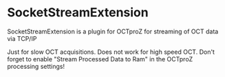 # SocketStreamExtension
SocketStreamExtension is a plugin for OCTproZ for streaming of OCT data via TCP/IP

Just for slow OCT acquisitions. Does not work for high speed OCT.
Don't forget to enable "Stream Processed Data to Ram" in the OCTproZ processing settings!
